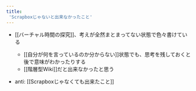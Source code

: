 ```yaml
---
title:
 'Scrapboxじゃないと出来なかったこと'
---
```


- [[バーチャル時間の探究]]、考えが全然まとまってない状態で色々書けている
    - [[自分が何を言っているのか分からない]]状態でも、思考を残しておくと後で意味がわかったりする
    - [[階層型Wiki]]だと出来なかったと思う

- anti: [[Scrapboxじゃなくても出来たこと]]

